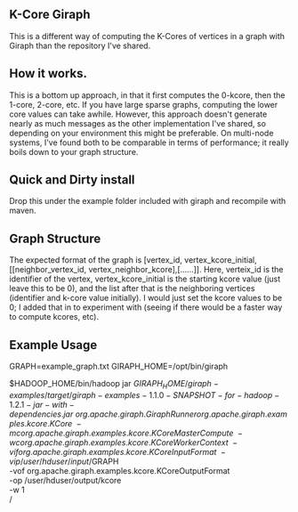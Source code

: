 ## K-Core Giraph

This is a different way of computing the K-Cores of vertices in a graph with Giraph than the repository I've shared.

## How it works.

This is a bottom up approach, in that it first computes the 0-kcore, then the 1-core, 2-core, etc.
If you have large sparse graphs, computing the lower core values can take awhile.
However, this approach doesn't generate nearly as much messages as the other implementation I've shared, so depending on your environment this might be preferable.
On multi-node systems, I've found both to be comparable in terms of performance; it really boils down to your graph structure.

## Quick and Dirty install

Drop this under the example folder included with giraph and recompile with maven.

## Graph Structure

The expected format of the graph is [vertex_id, vertex_kcore_initial, [[neighbor_vertex_id, vertex_neighbor_kcore],[......]].
Here, verteix_id is the identifier of the vertex, vertex_kcore_initial is the starting kcore value (just leave this to be 0), and the list after that is the neighboring vertices (identifier and k-core value initially).
I would just set the kcore values to be 0; I added that in to experiment with (seeing if there would be a faster way to compute kcores, etc).

## Example Usage

GRAPH=example_graph.txt 
GIRAPH_HOME=/opt/bin/giraph

$HADOOP_HOME/bin/hadoop jar $GIRAPH_HOME/giraph-examples/target/giraph-examples-1.1.0-SNAPSHOT-for-hadoop-1.2.1-jar-with-dependencies.jar \
     org.apache.giraph.GiraphRunner org.apache.giraph.examples.kcore.KCore \
     -mc org.apache.giraph.examples.kcore.KCoreMasterCompute \
     -wc org.apache.giraph.examples.kcore.KCoreWorkerContext \
     -vif org.apache.giraph.examples.kcore.KCoreInputFormat \
     -vip /user/hduser/input/$GRAPH \
     -vof org.apache.giraph.examples.kcore.KCoreOutputFormat \
     -op /user/hduser/output/kcore \
     -w 1 \
     /


